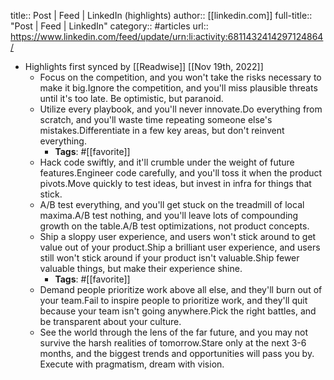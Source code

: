 title:: Post | Feed | LinkedIn (highlights)
author:: [[linkedin.com]]
full-title:: "Post | Feed | LinkedIn"
category:: #articles
url:: https://www.linkedin.com/feed/update/urn:li:activity:6811432414297124864/

- Highlights first synced by [[Readwise]] [[Nov 19th, 2022]]
	- Focus on the competition, and you won't take the risks necessary to make it big.Ignore the competition, and you'll miss plausible threats until it's too late. Be optimistic, but paranoid.
	- Utilize every playbook, and you'll never innovate.Do everything from scratch, and you'll waste time repeating someone else's mistakes.Differentiate in a few key areas, but don't reinvent everything.
		- **Tags**: #[[favorite]]
	- Hack code swiftly, and it'll crumble under the weight of future features.Engineer code carefully, and you'll toss it when the product pivots.Move quickly to test ideas, but invest in infra for things that stick.
	- A/B test everything, and you'll get stuck on the treadmill of local maxima.A/B test nothing, and you'll leave lots of compounding growth on the table.A/B test optimizations, not product concepts.
	- Ship a sloppy user experience, and users won't stick around to get value out of your product.Ship a brilliant user experience, and users still won't stick around if your product isn't valuable.Ship fewer valuable things, but make their experience shine.
		- **Tags**: #[[favorite]]
	- Demand people prioritize work above all else, and they'll burn out of your team.Fail to inspire people to prioritize work, and they'll quit because your team isn't going anywhere.Pick the right battles, and be transparent about your culture.
	- See the world through the lens of the far future, and you may not survive the harsh realities of tomorrow.Stare only at the next 3-6 months, and the biggest trends and opportunities will pass you by.  Execute with pragmatism, dream with vision.